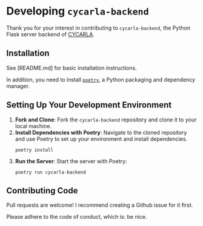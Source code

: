 # Developing `cycarla-backend`

Thank you for your interest in contributing to `cycarla-backend`, the Python Flask server backend of [CYCARLA](https://github.com/tensorturtle/cycarla).

## Installation

See [README.md] for basic installation instructions.

In addition, you need to install [`poetry`](https://python-poetry.org/), a Python packaging and dependency manager.

## Setting Up Your Development Environment

1. **Fork and Clone**: Fork the `cycarla-backend` repository and clone it to your local machine.
2. **Install Dependencies with Poetry**: Navigate to the cloned repository and use Poetry to set up your environment and install dependencies.
   ```
   poetry install
   ```
3. **Run the Server**: Start the server with Poetry:
   ```
   poetry run cycarla-backend
   ```

## Contributing Code

Pull requests are welcome! I recommend creating a Github issue for it first.

Please adhere to the code of conduct, which is: be nice.
